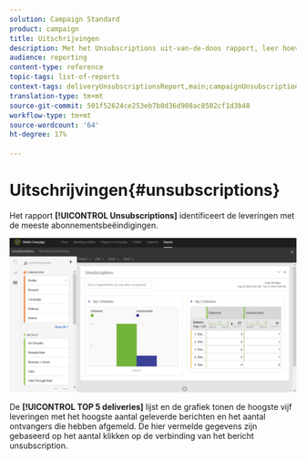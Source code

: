 ```yaml
---
solution: Campaign Standard
product: campaign
title: Uitschrijvingen
description: Met het Unsubscriptions uit-van-de-doos rapport, leer hoeveel tijden klanten zich aan uw leveringen afsloot.
audience: reporting
content-type: reference
topic-tags: list-of-reports
context-tags: deliveryUnsubscriptionsReport,main;campaignUnsubscriptionsReport,main;programUnsubscriptionsReport,main
translation-type: tm+mt
source-git-commit: 501f52624ce253eb7b0d36d908ac8502cf1d3b48
workflow-type: tm+mt
source-wordcount: '64'
ht-degree: 17%

---
```



# Uitschrijvingen{#unsubscriptions}

Het rapport **[!UICONTROL Unsubscriptions]** identificeert de leveringen met de meeste abonnementsbeëindigingen.

![](assets/delivery_reports_unsub.png)

De **[!UICONTROL TOP 5 deliveries]** lijst en de grafiek tonen de hoogste vijf leveringen met het hoogste aantal geleverde berichten en het aantal ontvangers die hebben afgemeld. De hier vermelde gegevens zijn gebaseerd op het aantal klikken op de verbinding van het bericht unsubscription.
